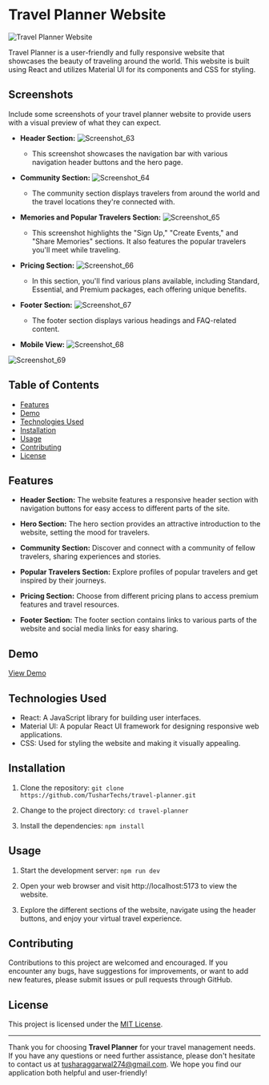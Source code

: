 # Travel Planner Website

![Travel Planner Website](https://travel-planner-gray.vercel.app/)

Travel Planner is a user-friendly and fully responsive website that showcases the beauty of traveling around the world. This website is built using React and utilizes Material UI for its components and CSS for styling.

## Screenshots

Include some screenshots of your travel planner website to provide users with a visual preview of what they can expect.

- **Header Section:** ![Screenshot_63](https://github.com/TusharTechs/travel-planner/assets/56952465/4347ebed-d276-4748-abce-0507b16dee42)
  - This screenshot showcases the navigation bar with various navigation header buttons and the hero page.

- **Community Section:** ![Screenshot_64](https://github.com/TusharTechs/travel-planner/assets/56952465/a1e30d93-0961-4cbf-bea4-a24196655cec)
  - The community section displays travelers from around the world and the travel locations they're connected with.

- **Memories and Popular Travelers Section:** ![Screenshot_65](https://github.com/TusharTechs/travel-planner/assets/56952465/c36a2345-31af-4e8f-8249-62c0cd1449d9)
  - This screenshot highlights the "Sign Up," "Create Events," and "Share Memories" sections. It also features the popular travelers you'll meet while traveling.

- **Pricing Section:** ![Screenshot_66](https://github.com/TusharTechs/travel-planner/assets/56952465/1d58cc64-4864-45c6-81c2-c7d1d62d7866)
  - In this section, you'll find various plans available, including Standard, Essential, and Premium packages, each offering unique benefits.

- **Footer Section:** ![Screenshot_67](https://github.com/TusharTechs/travel-planner/assets/56952465/377783f2-5590-43fc-84c1-62ab5ef4caf0)
  - The footer section displays various headings and FAQ-related content.

- **Mobile View:** ![Screenshot_68](https://github.com/TusharTechs/travel-planner/assets/56952465/88601890-569c-46f6-9b3d-6c6d00fc1151)

![Screenshot_69](https://github.com/TusharTechs/travel-planner/assets/56952465/3fc01758-b7e3-48ba-bcad-96ec5ac70350)

## Table of Contents

- [Features](#features)
- [Demo](#demo)
- [Technologies Used](#technologies-used)
- [Installation](#installation)
- [Usage](#usage)
- [Contributing](#contributing)
- [License](#license)

## Features

- **Header Section:** The website features a responsive header section with navigation buttons for easy access to different parts of the site.

- **Hero Section:** The hero section provides an attractive introduction to the website, setting the mood for travelers.

- **Community Section:** Discover and connect with a community of fellow travelers, sharing experiences and stories.

- **Popular Travelers Section:** Explore profiles of popular travelers and get inspired by their journeys.

- **Pricing Section:** Choose from different pricing plans to access premium features and travel resources.

- **Footer Section:** The footer section contains links to various parts of the website and social media links for easy sharing.

## Demo

[View Demo](link_to_your_demo)


## Technologies Used

- React: A JavaScript library for building user interfaces.
- Material UI: A popular React UI framework for designing responsive web applications.
- CSS: Used for styling the website and making it visually appealing.

## Installation

1. Clone the repository: `git clone https://github.com/TusharTechs/travel-planner.git`

2. Change to the project directory: `cd travel-planner`

3. Install the dependencies: `npm install`

## Usage

1. Start the development server: `npm run dev`

2. Open your web browser and visit http://localhost:5173 to view the website.

3. Explore the different sections of the website, navigate using the header buttons, and enjoy your virtual travel experience.

## Contributing

Contributions to this project are welcomed and encouraged. If you encounter any bugs, have suggestions for improvements, or want to add new features, please submit issues or pull requests through GitHub.

## License

This project is licensed under the [MIT License](LICENSE).

---

Thank you for choosing **Travel Planner** for your travel management needs. If you have any questions or need further assistance, please don't hesitate to contact us at tusharaggarwal274@gmail.com. We hope you find our application both helpful and user-friendly!
